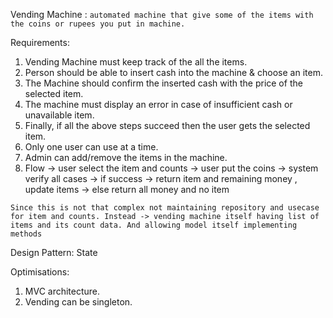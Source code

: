 

Vending Machine : ``automated machine that give some of the items with the coins or rupees you put in machine.``

Requirements:

1. Vending Machine must keep track of the all the items.
2. Person should be able to insert cash into the machine & choose an item.
3. The Machine should confirm the inserted cash with the price of the selected item.
4. The machine must display an error in case of insufficient cash or unavailable item.
5. Finally, if all the above steps succeed then the user gets the selected item.
6. Only one user can use at a time.
7. Admin can add/remove the items in the machine.
8. Flow -> user select the item and counts -> user put the coins -> system verify all cases -> if success -> return item and remaining money , update items -> else return all money and no item


``Since this is not that complex not maintaining repository and usecase for item and counts. Instead -> vending machine itself having list of items and its count data. And allowing model itself implementing methods``


Design Pattern: State


Optimisations:
1. MVC architecture.
2. Vending can be singleton.
